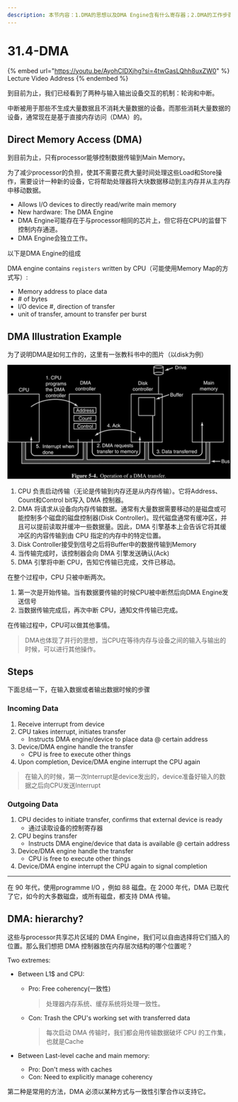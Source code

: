```yaml
---
description: 本节内容：1.DMA的思想以及DMA Engine含有什么寄存器；2.DMA的工作步骤；3.DMA位于存储层次结构的位置；
---
```


# 31.4-DMA

{% embed url="https://youtu.be/AyohCIDXjhg?si=4twGasLQhh8uxZW0" %}
Lecture Video Address
{% endembed %}

到目前为止，我们已经看到了两种与输入输出设备交互的机制：轮询和中断。

中断被用于那些不生成大量数据且不消耗大量数据的设备。而那些消耗大量数据的设备，通常现在是基于直接内存访问（DMA）的。

## Direct Memory Access (DMA)

到目前为止，只有processor能够控制数据传输到Main Memory。

为了减少processor的负担，使其不需要花费大量时间处理这些Load和Store操作，需要设计一种新的设备，它将帮助处理器将大块数据移动到主内存并从主内存中移动数据。

- Allows I/O devices to directly read/write main memory
- New hardware: The DMA Engine
- DMA Engine可能存在于与processor相同的芯片上，但它将在CPU的监督下控制内存通道。
- DMA Engine会独立工作。

以下是DMA Engine的组成

DMA engine contains `registers` written by CPU（可能使用Memory Map的方式写）:

- Memory address to place data
- \# of bytes
- I/O device #, direction of transfer
- unit of transfer, amount to transfer per burst

## DMA Illustration Example

为了说明DMA是如何工作的，这里有一张教科书中的图片（以disk为例）

![DMA Illustration Example](.image/image-20240628111637365.png)

1. CPU 负责启动传输（无论是传输到内存还是从内存传输）。它将Address、Count和Control bit写入 DMA 控制器。
2. DMA 将请求从设备向内存传输数据。通常有大量数据需要移动的是磁盘或可能控制多个磁盘的磁盘控制器(Disk Controller)。现代磁盘通常有缓冲区，并且可以提前读取并缓冲一些数据量。因此，DMA 引擎基本上会告诉它将其缓冲区的内容传输到由 CPU 指定的内存中的特定位置。
3. Disk Controller接受到信号之后将Buffer中的数据传输到Memory
4. 当传输完成时，该控制器会向 DMA 引擎发送确认(Ack)
5. DMA 引擎将中断 CPU，告知它传输已完成，文件已移动。

在整个过程中，CPU 只被中断两次。

1. 第一次是开始传输。当有数据要传输的时候CPU被中断然后向DMA Engine发送信号
2. 当数据传输完成后，再次中断 CPU，通知文件传输已完成。

在传输过程中，CPU可以做其他事情。

> DMA也体现了并行的思想，当CPU在等待内存与设备之间的输入与输出的时候，可以进行其他操作。

## Steps

下面总结一下，在输入数据或者输出数据时候的步骤

### Incoming Data

1. Receive interrupt from device
2. CPU takes interrupt, initiates transfer
    - Instructs DMA engine/device to place data @ certain address
3. Device/DMA engine handle the transfer
    - CPU is free to execute other things
4. Upon completion, Device/DMA engine interrupt the CPU again

> 在输入的时候，第一次Interrupt是device发出的，device准备好输入的数据之后向CPU发送Interrupt

### Outgoing Data

1. CPU decides to initiate transfer, confirms that external device is ready
    - 通过读取设备的控制寄存器
2. CPU begins transfer
    - Instructs DMA engine/device that data is available @ certain address
3. Device/DMA engine handle the transfer
    - CPU is free to execute other things
4. Device/DMA engine interrupt the CPU again to signal completion

---

在 90 年代，使用programme I/O ，例如 88 磁盘。在 2000 年代，DMA 已取代了它，如今的大多数磁盘，或所有磁盘，都支持 DMA 传输。

## DMA: hierarchy?

这些与processor共享芯片区域的 DMA Engine，我们可以自由选择将它们插入的位置。那么我们想把 DMA 控制器放在内存层次结构的哪个位置呢？

Two extremes:

- Between L1$ and CPU:
    - Pro: Free coherency(一致性)
    
        > 处理器内存系统、缓存系统将处理一致性。
    
    - Con: Trash the CPU's working set with transferred data
    
        > 每次启动 DMA 传输时，我们都会用传输数据破坏 CPU 的工作集，也就是Cache
    
- Between Last-level cache and main memory:
    - Pro: Don't mess with caches
    - Con: Need to explicitly manage coherency

第二种是常用的方法，DMA 必须以某种方式与一致性引擎合作以支持它。
